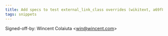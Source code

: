 ```yaml
---
title: Add specs to test external_link_class overrides (wikitext, a69f859)
tags: snippets
---
```


Signed-off-by: Wincent Colaiuta &lt;win@wincent.com&gt;
